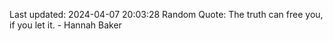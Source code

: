 Last updated: 2024-04-07 20:03:28
Random Quote: The truth can free you, if you let it. - Hannah Baker
